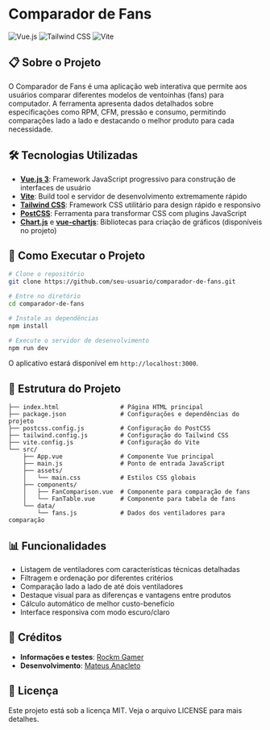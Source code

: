 # Comparador de Fans

![Vue.js](https://img.shields.io/badge/Vue.js-4FC08D?style=for-the-badge&logo=vue.js&logoColor=white)
![Tailwind CSS](https://img.shields.io/badge/Tailwind_CSS-38B2AC?style=for-the-badge&logo=tailwind-css&logoColor=white)
![Vite](https://img.shields.io/badge/Vite-646CFF?style=for-the-badge&logo=vite&logoColor=white)

## 📋 Sobre o Projeto

O Comparador de Fans é uma aplicação web interativa que permite aos usuários comparar diferentes modelos de ventoinhas (fans) para computador. A ferramenta apresenta dados detalhados sobre especificações como RPM, CFM, pressão e consumo, permitindo comparações lado a lado e destacando o melhor produto para cada necessidade.

## 🛠️ Tecnologias Utilizadas

- **[Vue.js 3](https://vuejs.org/)**: Framework JavaScript progressivo para construção de interfaces de usuário
- **[Vite](https://vitejs.dev/)**: Build tool e servidor de desenvolvimento extremamente rápido
- **[Tailwind CSS](https://tailwindcss.com/)**: Framework CSS utilitário para design rápido e responsivo
- **[PostCSS](https://postcss.org/)**: Ferramenta para transformar CSS com plugins JavaScript
- **[Chart.js](https://www.chartjs.org/)** e **[vue-chartjs](https://vue-chartjs.org/)**: Bibliotecas para criação de gráficos (disponíveis no projeto)

## 🚀 Como Executar o Projeto

```bash
# Clone o repositório
git clone https://github.com/seu-usuario/comparador-de-fans.git

# Entre no diretório
cd comparador-de-fans

# Instale as dependências
npm install

# Execute o servidor de desenvolvimento
npm run dev
```

O aplicativo estará disponível em `http://localhost:3000`.

## 📁 Estrutura do Projeto

```
├── index.html                 # Página HTML principal
├── package.json               # Configurações e dependências do projeto
├── postcss.config.js          # Configuração do PostCSS
├── tailwind.config.js         # Configuração do Tailwind CSS
├── vite.config.js             # Configuração do Vite
└── src/
    ├── App.vue                # Componente Vue principal
    ├── main.js                # Ponto de entrada JavaScript
    ├── assets/
    │   └── main.css           # Estilos CSS globais
    ├── components/
    │   ├── FanComparison.vue  # Componente para comparação de fans
    │   └── FanTable.vue       # Componente para tabela de fans
    └── data/
        └── fans.js            # Dados dos ventiladores para comparação
```

## 📊 Funcionalidades

- Listagem de ventiladores com características técnicas detalhadas
- Filtragem e ordenação por diferentes critérios
- Comparação lado a lado de até dois ventiladores
- Destaque visual para as diferenças e vantagens entre produtos
- Cálculo automático de melhor custo-benefício
- Interface responsiva com modo escuro/claro

## 🔖 Créditos

- **Informações e testes**: [Rockm Gamer](https://www.youtube.com/@rockmgameroficial)
- **Desenvolvimento**: [Mateus Anacleto](https://www.linkedin.com/in/mateus-anacleto-18b548237/)

## 📝 Licença

Este projeto está sob a licença MIT. Veja o arquivo LICENSE para mais detalhes.
